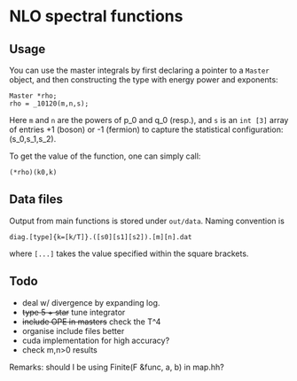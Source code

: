 # NLO spectral functions

## Usage

You can use the master integrals by first declaring
a pointer to a `Master` object, and then constructing
the type with energy power and exponents:
```
Master *rho;
rho = _10120(m,n,s);
```
Here `m` and `n` are the powers of p_0 and q_0 (resp.),
and `s` is an `int [3]` array of entries +1 (boson)
or -1 (fermion) to capture the statistical 
configuration: (s_0,s_1,s_2).

To get the value of the function, one can simply call:
```
(*rho)(k0,k)
```

## Data files

Output from main functions is stored under `out/data`.
Naming convention is
```
diag.[type]{k=[k/T]}.([s0][s1][s2]).[m][n].dat
```
where `[...]` takes the value specified within the square brackets.

## Todo

* deal w/ divergence by expanding log.
* ~~type 5 + star~~ tune integrator
* ~~include OPE in masters~~ check the T^4
* organise include files better
* cuda implementation for high accuracy?
* check m,n>0 results

Remarks: should I be using Finite(F &func, a, b) in map.hh?
